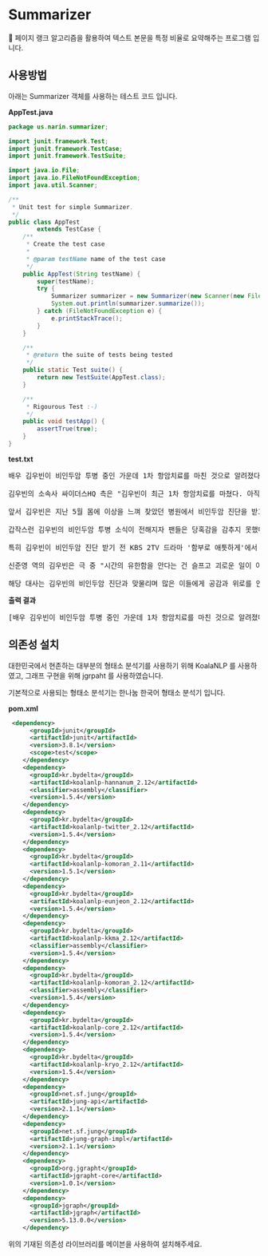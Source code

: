 # Summarizer
📃 페이지 랭크 알고리즘을 활용하여 텍스트 본문을 특정 비율로 요약해주는 프로그램 입니다. 

## 사용방법

아래는 Summarizer 객체를 사용하는 테스트 코드 입니다.

**AppTest.java**

```java
package us.narin.summarizer;

import junit.framework.Test;
import junit.framework.TestCase;
import junit.framework.TestSuite;

import java.io.File;
import java.io.FileNotFoundException;
import java.util.Scanner;

/**
 * Unit test for simple Summarizer.
 */
public class AppTest
        extends TestCase {
    /**
     * Create the test case
     *
     * @param testName name of the test case
     */
    public AppTest(String testName) {
        super(testName);
        try {
            Summarizer summarizer = new Summarizer(new Scanner(new File("./test.txt")).useDelimiter("\\Z").next());
            System.out.println(summarizer.summarize());
        } catch (FileNotFoundException e) {
            e.printStackTrace();
        }
    }

    /**
     * @return the suite of tests being tested
     */
    public static Test suite() {
        return new TestSuite(AppTest.class);
    }

    /**
     * Rigourous Test :-)
     */
    public void testApp() {
        assertTrue(true);
    }
}

```

**test.txt**
<pre>
배우 김우빈이 비인두암 투병 중인 가운데 1차 항암치료를 마친 것으로 알려졌다.

김우빈의 소속사 싸이더스HQ 측은 "김우빈이 최근 1차 항암치료를 마쳤다. 아직 결과가 나오지 않아 뭐라 밝히기가 조심스러운 상황이다. 결과를 기다리는 중이다"라고 밝혔다.

앞서 김우빈은 지난 5월 몸에 이상을 느껴 찾았던 병원에서 비인두암 진단을 받고 투병 중이다.

갑작스런 김우빈의 비인두암 투병 소식이 전해지자 팬들은 당혹감을 감추지 못했다.

특히 김우빈이 비인두암 진단 받기 전 KBS 2TV 드라마 '함부로 애틋하게'에서 시한부 신준영 역을 맡은 바 있다.

신준영 역의 김우빈은 극 중 "시간의 유한함을 안다는 건 슬프고 괴로운 일이 아니라 숨겨왔던 진심을 드러내고 용기를 낼 수 있게 하는, 내게 주어진 마지막 축복인지도 모르겠습니다"라는 독백을 하기도 했다.

해당 대사는 김우빈의 비인두암 진단과 맞물리며 많은 이들에게 공감과 위로를 안겼다.
</pre>

**출력 결과**

<pre>
[배우 김우빈이 비인두암 투병 중인 가운데 1차 항암치료를 마친 것으로 알려졌다 ., 앞서 김우빈은 지난 5월 몸에 이상을 느껴 찾았던 병원에서 비인두암 진단을 받고 투병 중이다 ., 갑작스런 김우빈의 비인두암 투병 소식이 전해지자 팬들은 당혹감을 감추지 못했다 .]
</pre>

## 의존성 설치

대한민국에서 현존하는 대부분의 형태소 분석기를 사용하기 위해 KoalaNLP 를 사용하였고, 그래프 구현을 위해 jgrpaht 를 사용하였습니다.

기본적으로 사용되는 형태소 분석기는 한나눔 한국어 형태소 분석기 입니다.

**pom.xml**
```xml
 <dependency>
      <groupId>junit</groupId>
      <artifactId>junit</artifactId>
      <version>3.8.1</version>
      <scope>test</scope>
    </dependency>
    <dependency>
      <groupId>kr.bydelta</groupId>
      <artifactId>koalanlp-hannanum_2.12</artifactId>
      <classifier>assembly</classifier>
      <version>1.5.4</version>
    </dependency>
    <dependency>
      <groupId>kr.bydelta</groupId>
      <artifactId>koalanlp-twitter_2.12</artifactId>
      <version>1.5.4</version>
    </dependency>
    <dependency>
      <groupId>kr.bydelta</groupId>
      <artifactId>koalanlp-komoran_2.11</artifactId>
      <version>1.5.1</version>
    </dependency>
    <dependency>
      <groupId>kr.bydelta</groupId>
      <artifactId>koalanlp-eunjeon_2.12</artifactId>
      <version>1.5.4</version>
    </dependency>
    <dependency>
      <groupId>kr.bydelta</groupId>
      <artifactId>koalanlp-kkma_2.12</artifactId>
      <classifier>assembly</classifier>
      <version>1.5.4</version>
    </dependency>
    <dependency>
      <groupId>kr.bydelta</groupId>
      <artifactId>koalanlp-komoran_2.12</artifactId>
      <classifier>assembly</classifier>
      <version>1.5.4</version>
    </dependency>
    <dependency>
      <groupId>kr.bydelta</groupId>
      <artifactId>koalanlp-core_2.12</artifactId>
      <version>1.5.4</version>
    </dependency>
    <dependency>
      <groupId>kr.bydelta</groupId>
      <artifactId>koalanlp-kryo_2.12</artifactId>
      <version>1.5.4</version>
    </dependency>
    <dependency>
      <groupId>net.sf.jung</groupId>
      <artifactId>jung-api</artifactId>
      <version>2.1.1</version>
    </dependency>
    <dependency>
      <groupId>net.sf.jung</groupId>
      <artifactId>jung-graph-impl</artifactId>
      <version>2.1.1</version>
    </dependency>
    <dependency>
      <groupId>org.jgrapht</groupId>
      <artifactId>jgrapht-core</artifactId>
      <version>1.0.1</version>
    </dependency>
    <dependency>
      <groupId>jgraph</groupId>
      <artifactId>jgraph</artifactId>
      <version>5.13.0.0</version>
    </dependency>
```

위의 기재된 의존성 라이브러리를 메이븐을 사용하여 설치해주세요.